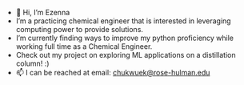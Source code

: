 - 👋 Hi, I’m Ezenna 
-  I’m a practicing chemical engineer that is interested in leveraging computing power to provide solutions.
- I’m currently finding ways to improve my python proficiency while working full time as a Chemical Engineer.
- Check out my project on exploring ML applications on a distillation column! :) 
- 📫 I can be reached at email: chukwuek@rose-hulman.edu

<!---
ezecm/ezecm is a ✨ special ✨ repository because its `README.md` (this file) appears on your GitHub profile.
You can click the Preview link to take a look at your changes.
--->

